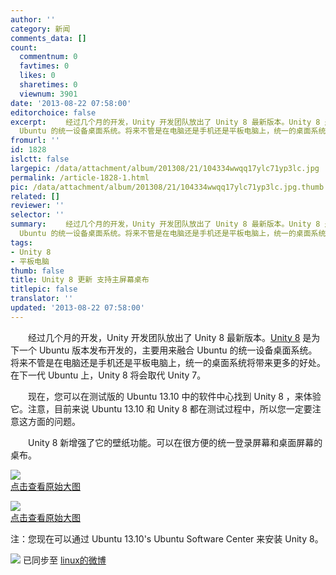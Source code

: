 ```yaml
---
author: ''
category: 新闻
comments_data: []
count:
  commentnum: 0
  favtimes: 0
  likes: 0
  sharetimes: 0
  viewnum: 3901
date: '2013-08-22 07:58:00'
editorchoice: false
excerpt: 　　经过几个月的开发，Unity 开发团队放出了 Unity 8 最新版本。Unity 8 是为下一个 Ubuntu 版本发布开发的，主要用来融合
  Ubuntu 的统一设备桌面系统。将来不管是在电脑还是手机还是平板电脑上，统一的桌面系统将  ...
fromurl: ''
id: 1828
islctt: false
largepic: /data/attachment/album/201308/21/104334wwqq17ylc71yp3lc.jpg
permalink: /article-1828-1.html
pic: /data/attachment/album/201308/21/104334wwqq17ylc71yp3lc.jpg.thumb.jpg
related: []
reviewer: ''
selector: ''
summary: 　　经过几个月的开发，Unity 开发团队放出了 Unity 8 最新版本。Unity 8 是为下一个 Ubuntu 版本发布开发的，主要用来融合
  Ubuntu 的统一设备桌面系统。将来不管是在电脑还是手机还是平板电脑上，统一的桌面系统将  ...
tags:
- Unity 8
- 平板电脑
thumb: false
title: Unity 8 更新 支持主屏幕桌布
titlepic: false
translator: ''
updated: '2013-08-22 07:58:00'
---
```


　　经过几个月的开发，Unity 开发团队放出了 Unity 8 最新版本。[Unity 8](https://launchpad.net/unity8) 是为下一个 Ubuntu 版本发布开发的，主要用来融合 Ubuntu 的统一设备桌面系统。将来不管是在电脑还是手机还是平板电脑上，统一的桌面系统将带来更多的好处。在下一代 Ubuntu 上，Unity 8 将会取代 Unity 7。


　　现在，您可以在测试版的 Ubuntu 13.10 中的软件中心找到 Unity 8 ，来体验它。注意，目前来说 Ubuntu 13.10 和 Unity 8 都在测试过程中，所以您一定要注意这方面的问题。  
  
　　Unity 8 新增强了它的壁纸功能。可以在很方便的统一登录屏幕和桌面屏幕的桌布。


[![](/data/attachment/album/201308/21/104334wwqq17ylc71yp3lc.jpg)  
点击查看原始大图](https://img.linux.net.cn/data/attachment/album/201308/21/104334wwqq17ylc71yp3lc.jpg)


[![](/data/attachment/album/201308/21/104336fhekemcz11k63kco.jpg)  
点击查看原始大图](https://img.linux.net.cn/data/attachment/album/201308/21/104336fhekemcz11k63kco.jpg)


注：您现在可以通过 Ubuntu 13.10's Ubuntu Software Center 来安装 Unity 8。


![](https://img.linux.net.cn/xwb/images/bgimg/icon_logo.png) 已同步至 [linux的微博](http://weibo.com/1772191555)